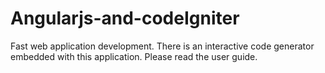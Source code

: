 Angularjs-and-codeIgniter
=========================

Fast web application development. There is an interactive code generator embedded with this application. Please read the user guide.
